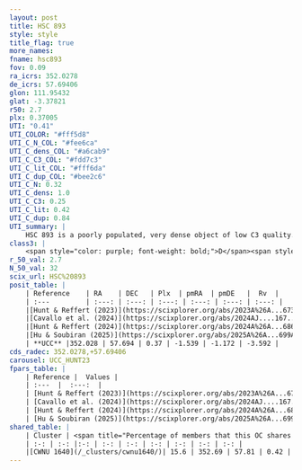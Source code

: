 ```yaml
---
layout: post
title: HSC 893
style: style
title_flag: true
more_names: 
fname: hsc893
fov: 0.09
ra_icrs: 352.0278
de_icrs: 57.69406
glon: 111.95432
glat: -3.37821
r50: 2.7
plx: 0.37005
UTI: "0.41"
UTI_COLOR: "#fff5d8"
UTI_C_N_COL: "#fee6ca"
UTI_C_dens_COL: "#a6cab9"
UTI_C_C3_COL: "#fdd7c3"
UTI_C_lit_COL: "#fff6da"
UTI_C_dup_COL: "#bee2c6"
UTI_C_N: 0.32
UTI_C_dens: 1.0
UTI_C_C3: 0.25
UTI_C_lit: 0.42
UTI_C_dup: 0.84
UTI_summary: |
    HSC 893 is a poorly populated, very dense object of low C3 quality. It was recently reported in the literature.<br><br>This is very likely a unique object, which shares a small percentage of members with at least one previously reported entry.
class3: |
    <span style="color: purple; font-weight: bold;">D</span><span style="color: #FFC300; font-weight: bold;">B</span>
r_50_val: 2.7
N_50_val: 32
scix_url: HSC%20893
posit_table: |
    | Reference    | RA    | DEC   | Plx  | pmRA  | pmDE   |  Rv  |
    | :---         | :---: | :---: | :---: | :---: | :---: | :---: |
    |[Hunt & Reffert (2023)](https://scixplorer.org/abs/2023A%26A...673A.114H) | 352.036 | 57.717 | 0.377 | -1.556 | -1.174 | -3.451 |
    |[Cavallo et al. (2024)](https://scixplorer.org/abs/2024AJ....167...12C) | 352.034 | 57.692 | 0.376 | -- | -- | -- |
    |[Hunt & Reffert (2024)](https://scixplorer.org/abs/2024A%26A...686A..42H) | 352.036 | 57.717 | 0.377 | -1.556 | -1.174 | -3.451 |
    |[Hu & Soubiran (2025)](https://scixplorer.org/abs/2025A%26A...699A.246H) | 352.034 | 57.692 | -- | -- | -- | -- |
    | **UCC** |352.028 | 57.694 | 0.37 | -1.539 | -1.172 | -3.592 | 
cds_radec: 352.0278,+57.69406
carousel: UCC_HUNT23
fpars_table: |
    | Reference |  Values |
    | :---  |  :---:  |
    | [Hunt & Reffert (2023)](https://scixplorer.org/abs/2023A%26A...673A.114H) | `AV50=2.234, diffAV50=0.811, MOD50=11.951, logAge50=8.723` |
    | [Cavallo et al. (2024)](https://scixplorer.org/abs/2024AJ....167...12C) | `AV50=2.33, dMod50=12.07, logAge50=8.7, [Fe/H]50=0.07` |
    | [Hunt & Reffert (2024)](https://scixplorer.org/abs/2024A%26A...686A..42H) | `MassJ=287.222` |
    | [Hu & Soubiran (2025)](https://scixplorer.org/abs/2025A%26A...699A.246H) | `MA22=0.09, MA23f=-0.25, MZ23=-0.17, MK24=-0.25, MF24=-0.41` |
shared_table: |
    | Cluster | <span title="Percentage of members that this OC shares with the ones listed">%</span>   | RA   | DEC   | Plx   | pmRA  | pmDE  | Rv | UTI |
    | :-: | :-: |:-: | :-: | :-: | :-: | :-: | :-: | :-: |
    |[CWNU 1640](/_clusters/cwnu1640/)| 15.6 | 352.69 | 57.81 | 0.42 | -1.56 | -1.11 | -- |0.06 |
---
```

